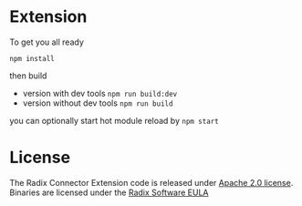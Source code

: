 # Extension

To get you all ready

`npm install`

then build

* version with dev tools `npm run build:dev`
* version without dev tools `npm run build`

you can optionally start hot module reload by `npm start`

# License

The Radix Connector Extension code is released under [Apache 2.0 license](LICENSE). Binaries are licensed under the [Radix Software EULA](http://www.radixdlt.com/terms/genericEULA)

